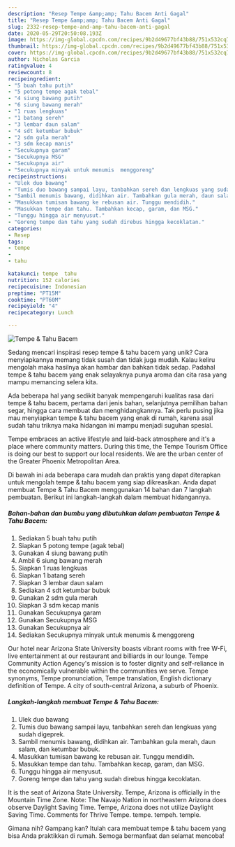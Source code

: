 ```yaml
---
description: "Resep Tempe &amp;amp; Tahu Bacem Anti Gagal"
title: "Resep Tempe &amp;amp; Tahu Bacem Anti Gagal"
slug: 2332-resep-tempe-and-amp-tahu-bacem-anti-gagal
date: 2020-05-29T20:50:08.193Z
image: https://img-global.cpcdn.com/recipes/9b2d49677bf43b88/751x532cq70/tempe-tahu-bacem-foto-resep-utama.jpg
thumbnail: https://img-global.cpcdn.com/recipes/9b2d49677bf43b88/751x532cq70/tempe-tahu-bacem-foto-resep-utama.jpg
cover: https://img-global.cpcdn.com/recipes/9b2d49677bf43b88/751x532cq70/tempe-tahu-bacem-foto-resep-utama.jpg
author: Nicholas Garcia
ratingvalue: 4
reviewcount: 8
recipeingredient:
- "5 buah tahu putih"
- "5 potong tempe agak tebal"
- "4 siung bawang putih"
- "6 siung bawang merah"
- "1 ruas lengkuas"
- "1 batang sereh"
- "3 lembar daun salam"
- "4 sdt ketumbar bubuk"
- "2 sdm gula merah"
- "3 sdm kecap manis"
- "Secukupnya garam"
- "Secukupnya MSG"
- "Secukupnya air"
- "Secukupnya minyak untuk menumis  menggoreng"
recipeinstructions:
- "Ulek duo bawang"
- "Tumis duo bawang sampai layu, tanbahkan sereh dan lengkuas yang sudah digeprek."
- "Sambil menumis bawang, didihkan air. Tambahkan gula merah, daun salam, dan ketumbar bubuk."
- "Masukkan tumisan bawang ke rebusan air. Tunggu mendidih."
- "Masukkan tempe dan tahu. Tambahkan kecap, garam, dan MSG."
- "Tunggu hingga air menyusut."
- "Goreng tempe dan tahu yang sudah direbus hingga kecoklatan."
categories:
- Resep
tags:
- tempe
- 
- tahu

katakunci: tempe  tahu 
nutrition: 152 calories
recipecuisine: Indonesian
preptime: "PT15M"
cooktime: "PT60M"
recipeyield: "4"
recipecategory: Lunch

---
```



![Tempe &amp; Tahu Bacem](https://img-global.cpcdn.com/recipes/9b2d49677bf43b88/751x532cq70/tempe-tahu-bacem-foto-resep-utama.jpg)

Sedang mencari inspirasi resep tempe &amp; tahu bacem yang unik? Cara menyiapkannya memang tidak susah dan tidak juga mudah. Kalau keliru mengolah maka hasilnya akan hambar dan bahkan tidak sedap. Padahal tempe &amp; tahu bacem yang enak selayaknya punya aroma dan cita rasa yang mampu memancing selera kita.

Ada beberapa hal yang sedikit banyak mempengaruhi kualitas rasa dari tempe &amp; tahu bacem, pertama dari jenis bahan, selanjutnya pemilihan bahan segar, hingga cara membuat dan menghidangkannya. Tak perlu pusing jika mau menyiapkan tempe &amp; tahu bacem yang enak di rumah, karena asal sudah tahu triknya maka hidangan ini mampu menjadi suguhan spesial.

Tempe embraces an active lifestyle and laid-back atmosphere and it&#39;s a place where community matters. During this time, the Tempe Tourism Office is doing our best to support our local residents. We are the urban center of the Greater Phoenix Metropolitan Area.


Di bawah ini ada beberapa cara mudah dan praktis yang dapat diterapkan untuk mengolah tempe &amp; tahu bacem yang siap dikreasikan. Anda dapat membuat Tempe &amp; Tahu Bacem menggunakan 14 bahan dan 7 langkah pembuatan. Berikut ini langkah-langkah dalam membuat hidangannya.

<!--inarticleads1-->

##### Bahan-bahan dan bumbu yang dibutuhkan dalam pembuatan Tempe &amp; Tahu Bacem:

1. Sediakan 5 buah tahu putih
1. Siapkan 5 potong tempe (agak tebal)
1. Gunakan 4 siung bawang putih
1. Ambil 6 siung bawang merah
1. Siapkan 1 ruas lengkuas
1. Siapkan 1 batang sereh
1. Siapkan 3 lembar daun salam
1. Sediakan 4 sdt ketumbar bubuk
1. Gunakan 2 sdm gula merah
1. Siapkan 3 sdm kecap manis
1. Gunakan Secukupnya garam
1. Gunakan Secukupnya MSG
1. Gunakan Secukupnya air
1. Sediakan Secukupnya minyak untuk menumis &amp; menggoreng


Our hotel near Arizona State University boasts vibrant rooms with free W-Fi, live entertainment at our restaurant and billiards in our lounge. Tempe Community Action Agency&#39;s mission is to foster dignity and self-reliance in the economically vulnerable within the communities we serve. Tempe synonyms, Tempe pronunciation, Tempe translation, English dictionary definition of Tempe. A city of south-central Arizona, a suburb of Phoenix. 

<!--inarticleads2-->

##### Langkah-langkah membuat Tempe &amp; Tahu Bacem:

1. Ulek duo bawang
1. Tumis duo bawang sampai layu, tanbahkan sereh dan lengkuas yang sudah digeprek.
1. Sambil menumis bawang, didihkan air. Tambahkan gula merah, daun salam, dan ketumbar bubuk.
1. Masukkan tumisan bawang ke rebusan air. Tunggu mendidih.
1. Masukkan tempe dan tahu. Tambahkan kecap, garam, dan MSG.
1. Tunggu hingga air menyusut.
1. Goreng tempe dan tahu yang sudah direbus hingga kecoklatan.


It is the seat of Arizona State University. Tempe, Arizona is officially in the Mountain Time Zone. Note: The Navajo Nation in northeastern Arizona does observe Daylight Saving Time. Tempe, Arizona does not utilize Daylight Saving Time. Comments for Thrive Tempe. tempe. tempeh. temple. 

Gimana nih? Gampang kan? Itulah cara membuat tempe &amp; tahu bacem yang bisa Anda praktikkan di rumah. Semoga bermanfaat dan selamat mencoba!
